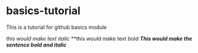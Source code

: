 # basics-tutorial
This is a tutorial for github basics module 

_this would make text italic_ 
**this would make text bold 
**_This would make the sentence bold and italic_**
